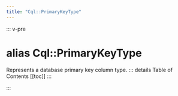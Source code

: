 ```yaml
---
title: "Cql::PrimaryKeyType"
---
```


::: v-pre
# alias Cql::PrimaryKeyType


Represents a database primary key column type.
::: details Table of Contents
[[toc]]
:::







:::
